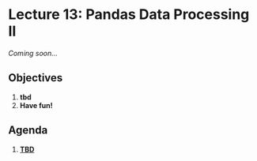 <!---
{"next":"Lectures_class2/Lecture14.md","title":"Pandas Data Processing II - 7/2"}
-->

# Lecture 13: Pandas Data Processing II

*Coming soon...*

## Objectives

1. **tbd**
2. **Have fun!**

## Agenda

1. **[TBD]()**